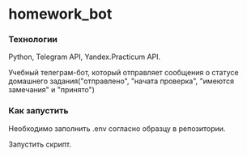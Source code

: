# homework_bot

### Технологии
Python,
Telegram API,
Yandex.Practicum API.

Учебный телеграм-бот, который отправляет сообщения о статусе домашнего задания("отправлено", "начата проверка", "имеются замечания" и "принято")

### Как запустить
Необходимо заполнить .env согласно образцу в репозитории.

Запустить скрипт.



